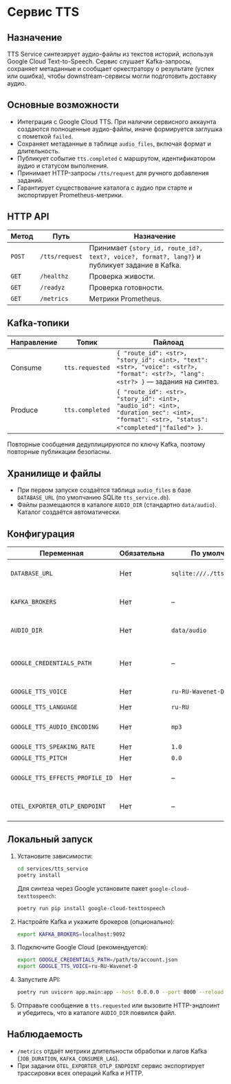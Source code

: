 # Сервис TTS

## Назначение
TTS Service синтезирует аудио-файлы из текстов историй, используя Google Cloud
Text-to-Speech. Сервис слушает Kafka-запросы, сохраняет метаданные и сообщает
оркестратору о результате (успех или ошибка), чтобы downstream-сервисы могли
подготовить доставку аудио.

## Основные возможности
- Интеграция с Google Cloud TTS. При наличии сервисного аккаунта создаются
  полноценные аудио-файлы, иначе формируется заглушка с пометкой `failed`.
- Сохраняет метаданные в таблице `audio_files`, включая формат и длительность.
- Публикует событие `tts.completed` с маршрутом, идентификатором аудио и
  статусом выполнения.
- Принимает HTTP-запросы `/tts/request` для ручного добавления заданий.
- Гарантирует существование каталога с аудио при старте и экспортирует
  Prometheus-метрики.

## HTTP API
| Метод | Путь | Назначение |
| --- | --- | --- |
| `POST` | `/tts/request` | Принимает `{story_id, route_id?, text?, voice?, format?, lang?}` и публикует задание в Kafka. |
| `GET` | `/healthz` | Проверка живости. |
| `GET` | `/readyz` | Проверка готовности. |
| `GET` | `/metrics` | Метрики Prometheus. |

## Kafka-топики
| Направление | Топик | Пайлоад |
| --- | --- | --- |
| Consume | `tts.requested` | `{ "route_id": <str>, "story_id": <int>, "text": <str>, "voice": <str?>, "format": <str?>, "lang": <str?> }` — задания на синтез. |
| Produce | `tts.completed` | `{ "route_id": <str>, "story_id": <int>, "audio_id": <int>, "duration_sec": <int>, "format": <str>, "status": <"completed"\|"failed"> }`. |

Повторные сообщения дедуплицируются по ключу Kafka, поэтому повторные публикации
безопасны.

## Хранилище и файлы
- При первом запуске создаётся таблица `audio_files` в базе `DATABASE_URL`
  (по умолчанию SQLite `tts_service.db`).
- Файлы размещаются в каталоге `AUDIO_DIR` (стандартно `data/audio`). Каталог
  создаётся автоматически.

## Конфигурация
| Переменная | Обязательна | По умолчанию | Описание |
| --- | --- | --- | --- |
| `DATABASE_URL` | Нет | `sqlite:///./tts_service.db` | SQLAlchemy URL для хранения метаданных. |
| `KAFKA_BROKERS` | Нет | – | Список брокеров Kafka/Redpanda. |
| `AUDIO_DIR` | Нет | `data/audio` | Каталог для сохранения файлов. |
| `GOOGLE_CREDENTIALS_PATH` | Нет | – | Путь к JSON с сервисным аккаунтом Google Cloud. |
| `GOOGLE_TTS_VOICE` | Нет | `ru-RU-Wavenet-D` | Имя голоса Google TTS. |
| `GOOGLE_TTS_LANGUAGE` | Нет | `ru-RU` | Язык синтеза. |
| `GOOGLE_TTS_AUDIO_ENCODING` | Нет | `mp3` | Формат аудио (`mp3`, `ogg_opus`, `linear16`). |
| `GOOGLE_TTS_SPEAKING_RATE` | Нет | `1.0` | Темп речи. |
| `GOOGLE_TTS_PITCH` | Нет | `0.0` | Высота тона. |
| `GOOGLE_TTS_EFFECTS_PROFILE_ID` | Нет | – | Дополнительный профиль эффектов. |
| `OTEL_EXPORTER_OTLP_ENDPOINT` | Нет | – | Эндпоинт OTLP для трассировок. |

## Локальный запуск
1. Установите зависимости:
   ```bash
   cd services/tts_service
   poetry install
   ```
   Для синтеза через Google установите пакет `google-cloud-texttospeech`:
   ```bash
   poetry run pip install google-cloud-texttospeech
   ```
2. Настройте Kafka и укажите брокеров (опционально):
   ```bash
   export KAFKA_BROKERS=localhost:9092
   ```
3. Подключите Google Cloud (рекомендуется):
   ```bash
   export GOOGLE_CREDENTIALS_PATH=/path/to/account.json
   export GOOGLE_TTS_VOICE=ru-RU-Wavenet-D
   ```
4. Запустите API:
   ```bash
   poetry run uvicorn app.main:app --host 0.0.0.0 --port 8000 --reload
   ```
5. Отправьте сообщение в `tts.requested` или вызовите HTTP-эндпоинт и убедитесь,
   что в каталоге `AUDIO_DIR` появился файл.

## Наблюдаемость
- `/metrics` отдаёт метрики длительности обработки и лагов Kafka
  (`JOB_DURATION`, `KAFKA_CONSUMER_LAG`).
- При задании `OTEL_EXPORTER_OTLP_ENDPOINT` сервис экспортирует трассировки всех
  операций Kafka и HTTP.
